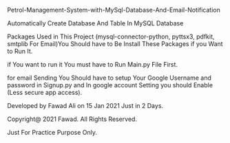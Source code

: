 Petrol-Management-System-with-MySql-Database-And-Email-Notification

Automatically Create Database And Table In MySQL Database

Packages Used in This Project (mysql-connector-python, pyttsx3, pdfkit, smtplib For Email)You Should have to Be Install These Packages if you Want to Run It.

if You want to run it You must have to Run Main.py File First.

for email Sending You Should have to setup Your Google Username and password in Signup.py and In google account Setting you should Enable (Less secure app access).

Developed by Fawad Ali on 15 Jan 2021 Just in 2 Days.

Copyright@ 2021 Fawad. All Rights Reserved.

Just For Practice Purpose Only.
